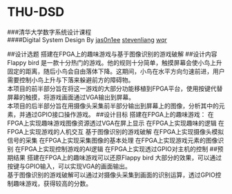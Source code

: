 THU-DSD
=======
###清华大学数字系统设计课程  
####Digital System Design
By [jas0n1ee](mailto:i@jas0n1ee.me) [stevenliang]() [wqr]()

##设计选题
搭建在FPGA上的趣味游戏与基于图像识别的游戏破解
##设计内容
Flappy bird 是一款十分热门的游戏。他的规则十分简单，触摸屏幕会使小鸟上升固定的距离，随后小鸟会自由落体下降。这期间，小鸟在水平方向匀速前进，用户需要控制小鸟上升与下落来躲避前方的障碍物。  
本项目的前半部分旨在将这一游戏的大部分功能移植到FPGA平台，使用按键代替屏幕的触摸，将游戏画面通过VGA输出到屏幕。  
本项目的后半部分旨在用摄像头采集前半部分输出到屏幕上的图像，分析其中的元素，并通过GPIO接口操作游戏。
##设计目标
	搭建在FPGA上的趣味游戏：
		在FPGA上实现趣味游戏图像资源透过VGA在屏上显示
		在FPGA上实现趣味的逻辑
		在FPGA上实现游戏的人机交互
	基于图像识别的游戏破解
		在FPGA上实现摄像头模拟信号的采集
		在FPGA上实现采集图像的基本处理
		在FPGA上实现游戏元素的图像识别
		在FPGA上实现控制游戏的AI逻辑
		在FPGA上实现透过GPIO对主机的控制
##预期结果
搭建在FPGA上的趣味游戏可以还原Flappy bird 大部分的效果，可以通过按键与GPIO输入，可以实现VGA的画面输出。  
基于图像识别的游戏破解可以通过对摄像头采集到画面的识别运算，透过GPIO控制趣味游戏，获得较高的分数。
